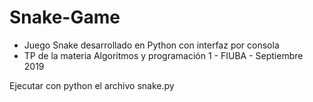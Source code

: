 # Snake-Game
- Juego Snake desarrollado en Python con interfaz por consola
- TP de la materia Algoritmos y programación 1 - FIUBA - Septiembre 2019

Ejecutar con python el archivo snake.py
